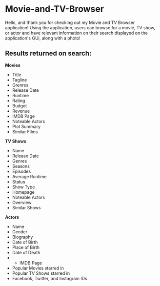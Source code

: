 # Movie-and-TV-Browser

Hello, and thank you for checking out my Movie and TV Browser application!
Using the application, users can browse for a movie, TV show, or actor and have relevant information on their search displayed on the application's GUI, along with a photo!

## Results returned on search:

**Movies**
  * Title
  * Tagline
  * Grenres
  * Release Date
  * Runtime
  * Rating
  * Budget
  * Revenue
  * IMDB Page
  * Noteable Actors
  * Plot Summary
  * Similar Films

**TV Shows**
  * Name
  * Release Date
  * Genres
  * Seasons
  * Episodes
  * Average Runtime
  * Status
  * Show Type
  * Homepage
  * Noteable Actors
  * Overview
  * Similar Shows

**Actors**
  * Name
  * Gender
  * Biography
  * Date of Birth
  * Place of Birth
  * Date of Death
  * * IMDB Page
  * Popular Movies starred in
  * Popular TV Shows starred in
  * Facebook, Twitter, and Instagram IDs

